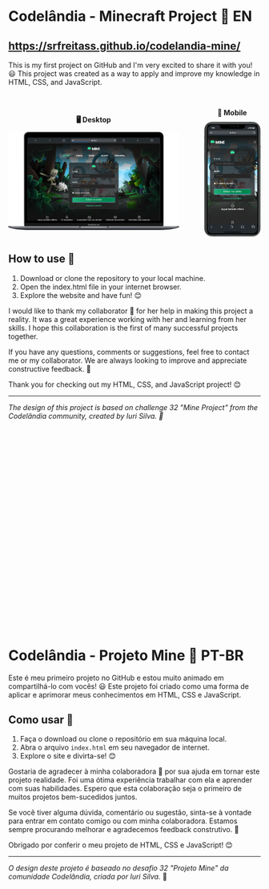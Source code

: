 
# Codelândia - Minecraft Project 🚀 EN
## https://srfreitass.github.io/codelandia-mine/

This is my first project on GitHub and I'm very excited to share it with you! 😃 This project was created as a way to apply and improve my knowledge in HTML, CSS, and JavaScript.

<div style="display: flex; align-items: center; justify-content: center; margin-top: 30px;">
  <div style="text-align: center; margin-right: 50px;">
    <p style="font-weight: bold; margin-bottom: 10px;">🖥️<b> Desktop</b></p>
    <img src="./assets/images/Desktop.png" alt="Captura de tela do projeto em execução" width="600">
  </div>
  <div style="text-align: center;">
    <p style="font-weight: bold; margin-bottom: 10px;"><b>📱 Mobile</b></p>
    <img src="./assets/images/mobile.png" alt="Captura de tela do projeto em execução" width="200">
  </div>
</div>

## How to use 🤔

1. Download or clone the repository to your local machine.
2. Open the index.html file in your internet browser.
3. Explore the website and have fun! 😊

I would like to thank my collaborator 💜 for her help in making this project a reality. It was a great experience working with her and learning from her skills. I hope this collaboration is the first of many successful projects together.

If you have any questions, comments or suggestions, feel free to contact me or my collaborator. We are always looking to improve and appreciate constructive feedback. 🙏

Thank you for checking out my HTML, CSS, and JavaScript project! 😊

---
*The design of this project is based on challenge 32 "Mine Project" from the Codelândia community, created by Iuri Silva. 🎨*

<div style="height: 10vh;">⠀⠀⠀⠀⠀</div>

# Codelândia - Projeto Mine 🚀 PT-BR

Este é meu primeiro projeto no GitHub e estou muito animado em compartilhá-lo com vocês! 😃 Este projeto foi criado como uma forma de aplicar e aprimorar meus conhecimentos em HTML, CSS e JavaScript.


## Como usar 🤔

1. Faça o download ou clone o repositório em sua máquina local.
2. Abra o arquivo `index.html` em seu navegador de internet.
3. Explore o site e divirta-se! 😊

Gostaria de agradecer à minha colaboradora 💜 por sua ajuda em tornar este projeto realidade. Foi uma ótima experiência trabalhar com ela e aprender com suas habilidades. Espero que esta colaboração seja o primeiro de muitos projetos bem-sucedidos juntos.

Se você tiver alguma dúvida, comentário ou sugestão, sinta-se à vontade para entrar em contato comigo ou com minha colaboradora. Estamos sempre procurando melhorar e agradecemos feedback construtivo. 🙏

Obrigado por conferir o meu projeto de HTML, CSS e JavaScript! 😊

---
*O design deste projeto é baseado no desafio 32 "Projeto Mine" da comunidade Codelândia, criada por Iuri Silva.* 🎨

